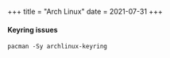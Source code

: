 +++
title = "Arch Linux"
date = 2021-07-31
+++

#### Keyring issues

```
pacman -Sy archlinux-keyring
```